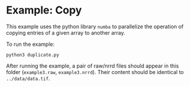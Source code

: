 # Example: Copy

This example uses the python library `numba` to parallelize the operation of copying entries of a given array to another array.

To run the example:
```
python3 duplicate.py
```

After running the example, a pair of raw/nrrd files should appear in this folder (`example3.raw`, `example3.nrrd`).
Their content should be identical to `../data/data.tif`.

